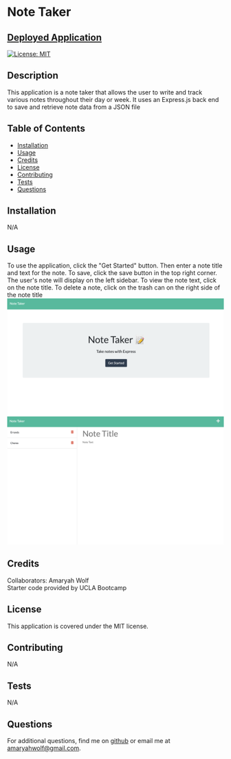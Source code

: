 # Note Taker

## [Deployed Application](https://note-taker-akw.herokuapp.com/)
 
[![License: MIT](https://img.shields.io/badge/License-MIT-yellow.svg)](https://opensource.org/licenses/MIT)

## Description
This application is a note taker that allows the user to write and track various notes throughout their day or week. It uses an Express.js back end to save and retrieve note data from a JSON file

## Table of Contents
- [Installation](#installation)
- [Usage](#usage)
- [Credits](#credits)
- [License](#license)
- [Contributing](#contributing)
- [Tests](#tests)
- [Questions](#questions)

## Installation
N/A

## Usage
To use the application, click the "Get Started" button. Then enter a note title and text for the note. To save, click the save button in the top right corner. The user's note will display on the left sidebar. To view the note text, click on the note title. To delete a note, click on the trash can on the right side of the note title
![Screenshot of application](./public/assets/images/note-taker-screenshot1.png)
![Screenshot of application](./public/assets/images/note-taker-screenshot2.png)

## Credits
Collaborators: Amaryah Wolf\
Starter code provided by UCLA Bootcamp

## License
This application is covered under the MIT license.

## Contributing
N/A

## Tests
N/A

## Questions
For additional questions, find me on [github](https://github.com/amaryahwolf) or email me at amaryahwolf@gmail.com.
